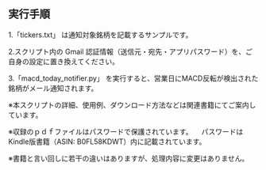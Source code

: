 ## 実行手順

1.「tickers.txt」 は通知対象銘柄を記載するサンプルです。

2.スクリプト内の Gmail 認証情報（送信元・宛先・アプリパスワード）を、ご自身の設定に置き換えてください。
 
3.「macd_today_notifier.py」 を実行すると、営業日にMACD反転が検出された銘柄がメール通知されます。

※本スクリプトの詳細、使用例、ダウンロード方法などは関連書籍にてご案内しています。

※収録のｐｄｆファイルはパスワードで保護されています。
　パスワードはKindle版書籍（ASIN: B0FL58KDWT）内に記載されています。

※書籍と言い回しに若干の違いはありますが、処理内容に変更はありません。



